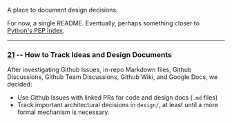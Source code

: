 A place to document design decisions.

For now, a single README. Eventually, perhaps something closer to [Python's PEP Index](https://www.python.org/dev/peps/pep-0000/).

---

### [21](https://github.com/farm-ng/tractor/issues/21) -- How to Track Ideas and Design Documents


After investigating Github Issues, in-repo Markdown files, Github Discussions, Github Team Discussions, Github Wiki, and Google Docs, we decided:
- Use Github Issues with linked PRs for code and design docs (`.md` files)
- Track important architectural decisions in `design/`, at least until a more formal mechanism is necessary.
